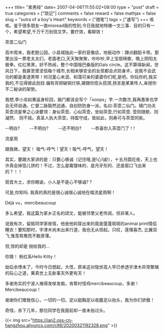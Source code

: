 +++
title= "素男经"
date= 2007-04-06T11:55:02+08:00
type = "post"
draft = true
categories = ["琐记"]
comments = false
reward = false
mathjax = false
slug = "sutra of a boy's Heart"
keywords = ["随笔"]
tags = ["速写"]
+++
咳咳。鉴于很多朋友一直misread我的性别,今日我就地特裱一文三事．目的只有一个，希望希望,千万千万别信文字。要疗效，看聊效！

茶壶二仙门

高中周末，我老跑公园，小县城独此一家的音像店，地板动作：蹲点翻蹈卡带。那里出没一票老太太们，老面老口,天天聚聚聚，吵吵吵,早上宝扇秧歌、晚上阴阳太极拳。红红黑黑，好不热闹，整个中国哦巴桑版的Gals circle。这不算得新闻，世风日下，我甚至曾坚信每个城市,长相未够安全的女孩都会点防身术，说我不会武功的都是柔道黑带！何况童心未泯、和蔼可亲的婆婆你们呢,是吧。你玩你的,我买我的,不见得彼此刮目.偏有背把破铜烂铁,硬跟你揽头揽颈,扬言是某某传人,亲授你不二秘诀的架势。
<!--more-->
我想,李小龙如果返身轮回，脑门都该会写个「ooops」字.一次数次,我再愚笨也学会无师自通。仁督二脉豁然迫通，自创防防身一派，名曰:茶壶二仙门。镇门功夫茶壶流星拳之心诀要领：身似茶壶、心似茶壶，坐如茶壶,行如茶壶. 壶则随欹、则凝然、 则不摇。真圣人执大茶壶，持盈守成，皆如此，则寿可与茶壶同矣。

--明白?
&emsp;&emsp;--不明白?
&emsp;&emsp;--还不明白?
&emsp;&emsp;--恭喜你入茶壶门了！!

流星雨

跟我做，望天！ 吸气-呼气！望天！吸气-呼气，望天！

其实，要跟大家讲的是：只要心够诚（记住哦,是!心!诚!），十五月圆花夜，天上也许真会掉馅儿饼的！不过，怎么是霉馊味的、是月牙形的、还是窗口飞出来的？！！

观音大士，求你赐谕，小人是不是心不够诚? ?

可是,你知吗. 我真的真的是很心诚很心诚地在唱流星雨啊！

Déjà vu，mercibeaucoup

多么希望，我这篇为家乡正名的颂文，能被邻里父老传阅，但非某人。

说我有次，留抵同学家夜宿，他爸他妈穿出来的竟是蓬蓬斑斑的animal print情侣睡衣！要知那时，宇津木尚未出来行道，我也无从惊起。只叹，莲理喜杰, 比翼双飞,惟羡鸳鸯而不敢厚薄。

但,惊的却是 抛给我的…

你猜！ 粉红系Hello Kitty！

劫后余悸未了，今时今日想起，大悟，原来这对隐世高人早已参透宇津木异常繁殖的玩心之道，果真世上无新事天外更有天！

多谢务实的宁波人难得发嗲发痴，肯帮衬怪鸡mercibeaucoup，多谢！Mercibeaucoup！

谢谢你们赠我信心，一切的一切，足以挺胸足以收腹足以抬头，我为你们骄傲！

奇怪，余下几年，那位同学在我面前却一直未抬过头。

{{< img src="https://ian2.oss-cn-hangzhou.aliyuncs.com/clt6/20200321192328.png" >}}